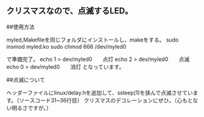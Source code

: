## クリスマスなので、点滅するLED。

##使用方法

myled,Makefileを同じフォルダにインストールし、makeをする。
sudo insmod myled.ko
sudo chmod 666 /dev/myled0

で準備完了。
echo 1 > dev/myled0　　点灯
echo 2 > dev/myled0　　点滅
echo 0 > dev/myled0　　消灯
となっています。

##点滅について

ヘッダーファイルにlinux/delay.hを追加して、ssleep(1)を挟んで点滅させています。（ソースコード31~36行目）
クリスマスのデコレーションにぜひ。（心もとない明るさですが。）
